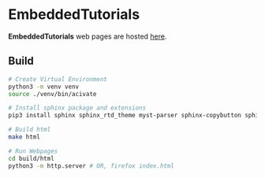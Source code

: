# EmbeddedTutorials

**EmbeddedTutorials** web pages are hosted [here](https://sagar-bei031.github.io/EmbeddedTutorials/).


## Build

```bash
# Create Virtual Environment
python3 -m venv venv
source ./venv/bin/acivate

# Install sphinx package and extensions
pip3 install sphinx sphinx_rtd_theme myst-parser sphinx-copybutton sphinx_new_tab_link

# Build html
make html

# Run Webpages
cd build/html
python3 -m http.server # OR, firefox index.html
```

